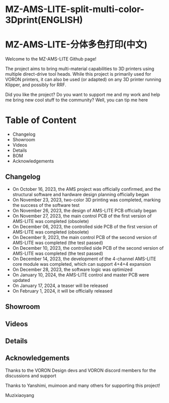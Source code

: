 # MZ-AMS-LITE-split-multi-color-3Dprint(ENGLISH)
# MZ-AMS-LITE-分体多色打印(中文)
Welcome to the MZ-AMS-LITE Github page!

The project aims to bring multi-material capabilities to 3D printers using multiple direct-drive tool heads. While this project is primarily used for VORON printers, it can also be used (or adapted) on any 3D printer running Klipper, and possibly for RRF.

Did you like the project? Do you want to support me and my work and help me bring new cool stuff to the community? Well, you can tip me here

# Table of Content
* Changelog
* Showroom
* Videos
* Details
* BOM
* Acknowledgements
## Changelog
* On October 16, 2023, the AMS project was officially confirmed, and the structural software and hardware design planning officially began
* On November 23, 2023, two-color 3D printing was completed, marking the success of the software test
* On November 26, 2023, the design of AMS-LITE PCB officially began
* On November 27, 2023, the main control PCB of the first version of AMS-LITE was completed (obsolete)
* On December 06, 2023, the controlled side PCB of the first version of AMS-LITE was completed (obsolete)
* On December 9, 2023, the main control PCB of the second version of AMS-LITE was completed (the test passed)
* On December 10, 2023, the controlled side PCB of the second version of AMS-LITE was completed (the test passed)
* On December 14, 2023, the development of the 4-channel AMS-LITE core module was completed, which can support 4+4+4 expansion
* On December 28, 2023, the software logic was optimized
* On January 10, 2024, the AMS-LITE control and master PCB were updated
* On January 17, 2024, a teaser will be released
* On February 1, 2024, it will be officially released
## Showroom
## Videos
## Details
## Acknowledgements
Thanks to the VORON Design devs and VORON discord members for the discussions and support

Thanks to Yanshimi, muimoon and many others for supporting this project!

Muzixiaoyang

